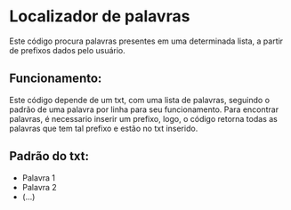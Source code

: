 # Localizador de palavras
Este código procura palavras presentes em uma determinada lista, a partir de prefixos dados pelo usuário.

## Funcionamento: 
Este código depende de um txt, com uma lista de palavras, seguindo o padrão de uma palavra por linha para seu funcionamento. Para encontrar palavras, é necessario inserir um prefixo, logo, o código retorna todas as palavras que tem tal prefixo e estão no txt inserido.

## Padrão do txt:
- Palavra 1 
- Palavra 2 
- (...)
